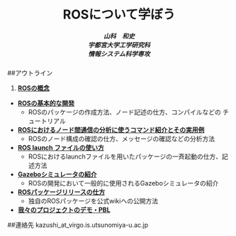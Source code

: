 <center>
	<title>ROSについて学ぼう</title>
	<h1>ROSについて学ぼう</h1>
	<h5>
		山科　和史<br>
		宇都宮大学工学研究科<br>
		情報システム科学専攻
	</h5>
</center>

##アウトライン
1. **[ROSの概念](ros_overview.html)**
- **[ROSの基本的な開発](ros_study.html)**
	- ROSのパッケージの作成方法、ノード記述の仕方、コンパイルなどの チュートリアル
- **[ROSにおけるノード間通信の分析に使うコマンド紹介とその実用例](ros_measure.html)**
	- ROSのノード構成の確認の仕方、メッセージの確認などの分析方法
- **[ROS launch ファイルの使い方](ros_launch.html)**
	- ROSにおけるlaunchファイルを用いたパッケージの一斉起動の仕方、記 述方法
- **[Gazeboシミュレータの紹介](ros_gazebo.html)**
	- ROSの開発において一般的に使用されるGazeboシミュレータの紹介
- **[ROSパッケージリリースの仕方](ros_packrelease.html)**
	- 独自のROSパッケージを公式wikiへの公開方法
- **[我々のプロジェクトのデモ・PBL](http://aquila.is.utsunomiya-u.ac.jp/~kazushi/exp/)**

##連絡先
kazushi_at_virgo.is.utsunomiya-u.ac.jp
